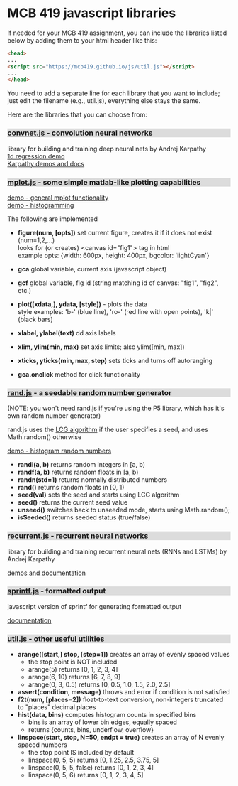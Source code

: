 # MCB 419 javascript libraries

If needed for your MCB 419 assignment, you can include the libraries listed below by adding them to your html header like this:

```html
<head>
...
<script src="https://mcb419.github.io/js/util.js"></script>
...
</head>
```

You need to add a separate line for each library that you want to include; just edit the filename (e.g., util.js), everything else stays the same.

Here are the libraries that you can choose from:

<div style="background-color: gainsboro">
<h3><a href="https://mcb419.github.io/js/convnet.js">convnet.js</a> - convolution neural networks</h3>
</div>

library for building and training deep neural nets
by Andrej Karpathy<br>
[1d regression demo](demos/convnet_1d_regression/)  
[Karpathy demos and docs](https://cs.stanford.edu/people/karpathy/convnetjs/)

<div style="background-color: gainsboro">
<h3><a href="https://mcb419.github.io/js/mplot.js">mplot.js</a> - some simple matlab-like plotting capabilities</h3>
</div>

[demo - general mplot functionality](demos/mplot_demo.html)  
[demo - histogramming](demos/rand_demo.html)


The following are implemented
- **figure(num, [opts])** set current figure, creates it if it does not exist (num=1,2,...)<br>
looks for (or creates) \<canvas id="fig1"\> tag in html<br>
example opts: {width: 600px, height: 400px, bgcolor: 'lightCyan'}
- **gca**  global variable, current axis (javascript object)
- **gcf**  global variable, fig id (string matching id of canvas: "fig1", "fig2", etc.)
- **plot([xdata,], ydata, [style])** - plots the data<br> 
style examples: 'b-' (blue line), 'ro-' (red line with open points), 'k|' (black bars)

- **xlabel, ylabel(text)**  dd axis labels
- **xlim, ylim(min, max)** set axis limits; also ylim([min, max])
- **xticks, yticks(min, max, step)** sets ticks and turns off autoranging
- **gca.onclick** method for click functionality

<div style="background-color: gainsboro">
<h3><a href="https://mcb419.github.io/js/rand.js">rand.js</a> - a seedable random number generator</h3>
</div>

(NOTE: you won't need rand.js if you're using the P5 library, which has it's own random number generator)

rand.js uses the [LCG algorithm](https://en.wikipedia.org/wiki/Linear_congruential_generator)
if the user specifies a seed, and uses Math.random() otherwise

[demo - histogram random numbers](demos/rand_demo.html)

- **randi(a, b)** returns random integers in [a, b) 
- **randf(a, b)** returns random floats in [a, b) 
- **randn(std=1)** returns normally distributed numbers
- **rand()** returns random floats in [0, 1) 
- **seed(val)**  sets the seed and starts using LCG algorithm
- **seed()**     returns the current seed value
- **unseed()**   switches back to unseeded mode, starts using Math.random();
- **isSeeded()** returns seeded status (true/false)

<div style="background-color: gainsboro">
<h3><a href="https://mcb419.github.io/js/recurrent.js">recurrent.js</a> - recurrent neural networks</h3>
</div>

library for building and training recurrent neural nets (RNNs and LSTMs)
by Andrej Karpathy

[demos and documentation](https://github.com/karpathy/recurrentjs)


<div style="background-color: gainsboro">
<h3><a href="https://mcb419.github.io/js/sprintf.js">sprintf.js</a> - formatted output</h3>
</div>

javascript version of sprintf for generating formatted output

[documentation](https://www.npmjs.com/package/sprintf-js)


<div style="background-color: gainsboro">
<h3><a href="https://mcb419.github.io/js/util.js">util.js</a> - other useful utilities</h3>
</div>

- **arange([start,] stop, [step=1])** creates an array of evenly spaced values
  - the stop point is NOT included
  - arange(5) returns [0, 1, 2, 3, 4]
  - arange(6, 10) returns [6, 7, 8, 9]
  - arange(0, 3, 0.5) returns [0, 0.5, 1.0, 1.5, 2.0, 2.5]
- **assert(condition, message)** throws and error if condition is not satisfied
- **f2t(num, [places=2])** float-to-text conversion, non-integers truncated to "places" decimal places
- **hist(data, bins)** computes histogram counts in specified bins
  - bins is an array of lower bin edges, equally spaced
  - returns {counts, bins, underflow, overflow}
- **linspace(start, stop, N=50, endpt = true)** creates an array of N evenly spaced numbers
  - the stop point IS included by default
  - linspace(0, 5, 5) returns [0, 1.25, 2.5, 3.75, 5]
  - linspace(0, 5, 5, false) returns [0, 1, 2, 3, 4]
  - linspace(0, 5, 6) returns [0, 1, 2, 3, 4, 5]
  
